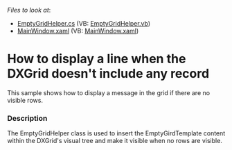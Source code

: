 <!-- default file list -->
*Files to look at*:

* [EmptyGridHelper.cs](./CS/GridExample/EmptyGridHelper.cs) (VB: [EmptyGridHelper.vb](./VB/GridExample/EmptyGridHelper.vb))
* [MainWindow.xaml](./CS/GridExample/MainWindow.xaml) (VB: [MainWindow.xaml](./VB/GridExample/MainWindow.xaml))
<!-- default file list end -->
# How to display a line when the DXGrid doesn't include any record 


<p>This sample shows how to display a message in the grid if there are no visible rows.</p>


<h3>Description</h3>

<p>The EmptyGridHelper class is used to insert the EmptyGirdTemplate content within the DXGrid&#39;s visual tree and make it visible when no rows are visible. </p>

<br/>


